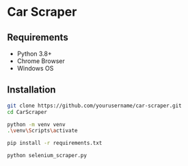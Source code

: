 # Car Scraper

## Requirements
- Python 3.8+
- Chrome Browser
- Windows OS

## Installation

```bash
git clone https://github.com/yourusername/car-scraper.git
cd CarScraper

python -m venv venv
.\venv\Scripts\activate

pip install -r requirements.txt

python selenium_scraper.py